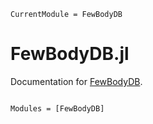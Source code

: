 ```@meta
CurrentModule = FewBodyDB
```

# FewBodyDB.jl

Documentation for [FewBodyDB](https://github.com/JuliaFewBody/FewBodyDB.jl).

```@index
```

```@autodocs
Modules = [FewBodyDB]
```
